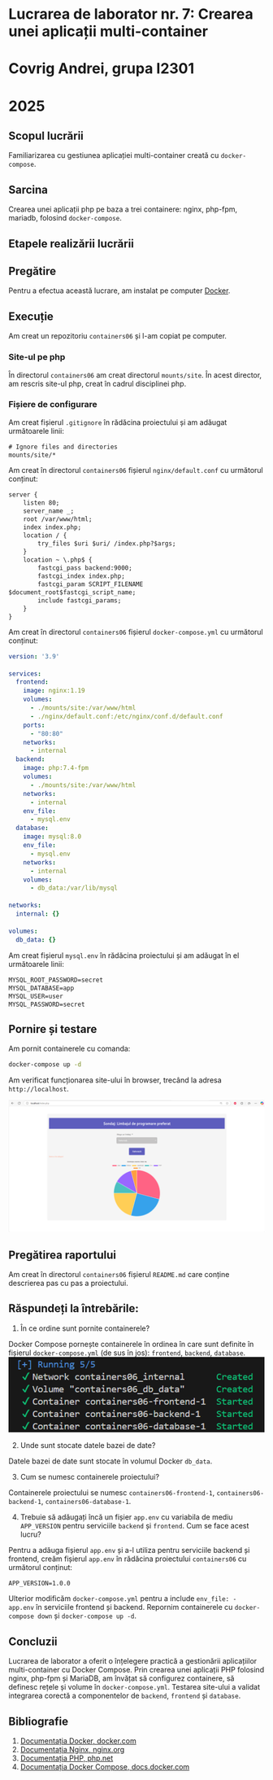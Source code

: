# Lucrarea de laborator nr. 7: Crearea unei aplicații multi-container
# Covrig Andrei, grupa I2301
# 2025

## Scopul lucrării

Familiarizarea cu gestiunea aplicației multi-container creată cu `docker-compose`.

## Sarcina
Crearea unei aplicații php pe baza a trei containere: nginx, php-fpm, mariadb, folosind `docker-compose`.

## Etapele realizării lucrării
## Pregătire

Pentru a efectua această lucrare, am instalat pe computer [Docker](https://www.docker.com/).

## Execuție

Am creat un repozitoriu `containers06` și l-am copiat pe computer.

### Site-ul pe php

În directorul `containers06` am creat directorul `mounts/site`. În acest director, am rescris site-ul php, creat în cadrul disciplinei php.

### Fișiere de configurare

Am creat fișierul `.gitignore` în rădăcina proiectului și am adăugat următoarele linii:

```gitignore
# Ignore files and directories
mounts/site/*
```

Am creat în directorul `containers06` fișierul `nginx/default.conf` cu următorul conținut:

```nginx
server {
    listen 80;
    server_name _;
    root /var/www/html;
    index index.php;
    location / {
        try_files $uri $uri/ /index.php?$args;
    }
    location ~ \.php$ {
        fastcgi_pass backend:9000;
        fastcgi_index index.php;
        fastcgi_param SCRIPT_FILENAME $document_root$fastcgi_script_name;
        include fastcgi_params;
    }
}
```

Am creat în directorul `containers06` fișierul `docker-compose.yml` cu următorul conținut:

```yaml
version: '3.9'

services:
  frontend:
    image: nginx:1.19
    volumes:
      - ./mounts/site:/var/www/html
      - ./nginx/default.conf:/etc/nginx/conf.d/default.conf
    ports:
      - "80:80"
    networks:
      - internal
  backend:
    image: php:7.4-fpm
    volumes:
      - ./mounts/site:/var/www/html
    networks:
      - internal
    env_file:
      - mysql.env
  database:
    image: mysql:8.0
    env_file:
      - mysql.env
    networks:
      - internal
    volumes:
      - db_data:/var/lib/mysql

networks:
  internal: {}

volumes:
  db_data: {}
```

Am creat fișierul `mysql.env` în rădăcina proiectului și am adăugat în el următoarele linii:

```env
MYSQL_ROOT_PASSWORD=secret
MYSQL_DATABASE=app
MYSQL_USER=user
MYSQL_PASSWORD=secret
```

## Pornire și testare

Am pornit containerele cu comanda:

```bash
docker-compose up -d
```

Am verificat funcționarea site-ului în browser, trecând la adresa `http://localhost`. 

![Site](./images/image01.png)
## Pregătirea raportului

Am creat în directorul `containers06` fișierul `README.md` care conține descrierea pas cu pas a proiectului. 

## Răspundeți la întrebările:

1. În ce ordine sunt pornite containerele?

Docker Compose pornește containerele în ordinea în care sunt definite în fișierul `docker-compose.yml` (de sus în jos): `frontend`, `backend`, `database`.
![Site](./images/image02.png)

2. Unde sunt stocate datele bazei de date?

Datele bazei de date sunt stocate în volumul Docker `db_data`.

3. Cum se numesc containerele proiectului?

Containerele proiectului se numesc `containers06-frontend-1`, `containers06-backend-1`, `containers06-database-1`.

4. Trebuie să adăugați încă un fișier `app.env` cu variabila de mediu `APP_VERSION` pentru serviciile `backend` și `frontend`. Cum se face acest lucru?

Pentru a adăuga fișierul `app.env` și a-l utiliza pentru serviciile backend și frontend, creăm fișierul `app.env` în rădăcina proiectului `containers06` cu următorul conținut:

```
APP_VERSION=1.0.0
```

Ulterior modificăm `docker-compose.yml` pentru a include `env_file: - app.env` în serviciile frontend și backend. Repornim containerele cu `docker-compose down` și `docker-compose up -d`.

## Concluzii
Lucrarea de laborator a oferit o înțelegere practică a gestionării aplicațiilor multi-container cu Docker Compose. Prin crearea unei aplicații PHP folosind nginx, php-fpm și MariaDB, am învățat să configurez containere, să definesc rețele și volume în `docker-compose.yml`. Testarea site-ului a validat integrarea corectă a componentelor de `backend`, `frontend` și `database`.

## Bibliografie
1. [Documentația Docker, docker.com](https://docs.docker.com/get-started/)  
2. [Documentația Nginx, nginx.org](https://nginx.org/en/docs/beginners_guide.html)  
3. [Documentația PHP, php.net](https://www.php.net/manual/en/install.fpm.php) 
4. [Documentația Docker Compose, docs.docker.com](https://docs.docker.com/compose/) 